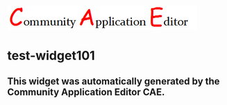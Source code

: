 ![CAE](https://github.com/CAE-Community-Application-Editor/CAE-Deployment-Temp/blob/gh-pages/frontendComponent-test-widget101/img/logo.png)  

test-widget101
===================


This widget was automatically generated by the Community Application Editor CAE.  
---------------
